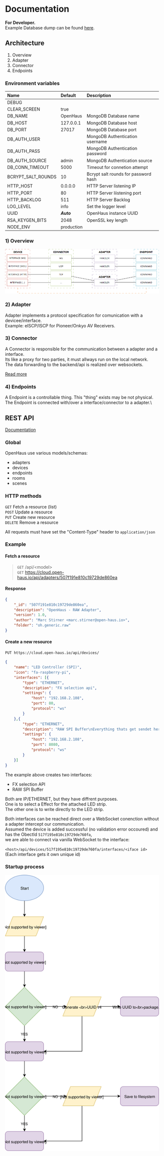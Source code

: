 # Documentation
**For Developer.**\
Example Database dump can be found [here](./assets/database.gz).

## Architecture
1) Overview
2) Adapter
3) Connector
4) Endpoints


### Environment variables
| Name               | Default    | Description                          |
| :----------------- | :--------- | :----------------------------------- |
| DEBUG              |            |                                      |
| CLEAR_SCREEN       | true       |                                      |
| DB_NAME            | OpenHaus   | MongoDB Database name                |
| DB_HOST            | 127.0.0.1  | MongoDB Database host                |
| DB_PORT            | 27017      | MongoDB Database port                |
| DB_AUTH_USER       |            | MongoDB Authentication username      |
| DB_AUTH_PASS       |            | MongoDB Authentication password      |
| DB_AUTH_SOURCE     | admin      | MongoDB Authentication source        |
| DB_CONN_TIMEOUT    | 5000       | Timeout for connetion attempt        |
| BCRYPT_SALT_ROUNDS | 10         | Bcrypt salt rounds for password hash |
| HTTP_HOST          | 0.0.0.0    | HTTP Server listening IP             |
| HTTP_PORT          | 80         | HTTP Server liistening port          |
| HTTP_BACKLOG       | 511        | HTTP Server Backlog                  |
| LOG_LEVEL          | info       | Set the logger level                 |
| UUID               | *__Auto__* | OpenHaus instance UUID               |
| RSA_KEYGEN_BITS    | 2048       | OpenSSL key length                   |
| NODE_ENV           | production |                                      |


### 1) Overview
![architecture](assets/img/architecture.png)

### 2) Adapter
Adapter implements a protocol specification for comunication with a devicee/interface.\
Example: eISCP/ISCP for Pioneer/Onkyo AV Receivers.

### 3) Connector
A Connector is responsible for the communication between a adapter and a interface.\
Its like a proxy for two parties, it must allways run on the local network.\
The data forwarding to the backend/api is realized over websockets.

[Read more](./Connector.md)

### 4) Endpoints
A Endpoint is a controllable thing. This "thing" exists may be not physical.\
The Endpoint is connected with/over a interface/connector to a adapter.\


## REST API
[Documentation](./rest-api.md)

### Global

OpenHaus use various models/schemas:
- adapters
- devices
- endpoints
- rooms
- scenes

### HTTP methods
`GET` Fetch a resource (list)\
`POST` Update a resource\
`PUT` Create new resource\
`DELETE` Remove a resource

All requests must have set the "Content-Type" header to `application/json`

### Example

#### Fetch a resource
> `GET` /api/\<model>\
> `GET` https://cloud.open-haus.io/api/adapters/507f191e810c19729de860ea

#### Response
```json
{
    "_id": "507f191e810c19729de860ea",
    "description": "OpenHaus - RAW Adapter",
    "version": 1.0,
    "author": "Marc Stirner <marc.stirner@open-haus.io>",
    "folder": "oh.generic.raw"
}
```

#### Create a new resource
`PUT https://cloud.open-haus.io/api/devices/`
```json
{
    "name": "LED Controller (SPI)",
    "icon": "fa-raspberry-pi",
    "interfaces": [{
        "type": "ETHERNET",
        "description": "FX selection api",
        "settings": {
        	"host": "192.168.2.108",
           	"port": 80,
           	"protocol": "ws"
        }
	},{
        "type": "ETHERNET",
        "description": "RAW SPI Buffer\nEverything thats get sendet here, is writen on the spi bus!",
        "settings": {
        	"host": "192.168.2.108",
           	"port": 8080,
           	"protocol": "ws"
        }
	}]
}
```

The example above creates two interfaces:
- FX selection API
- RAW SPI Buffer

Both are IP/ETHERNET, but they have diffrent purposes.\
One is to select a Effect for the attached LED strip.\
The other one is to write directly to the LED strip.

Both interfaces can be reached direct over a WebSocket conenction without a adapter intercept our communication.\
Assumed the device is added successful (no validation error occoured) and has the ObectId `517f195e810c19729de760fa`,\
we are able to connect via vanilla WebSocket to the interface:

`<host>/api/devices/517f195e810c19729de760fa/interfaces/<iface id>`
(Each interface gets it own unique id)


### Startup process
![Startup Process](./assets/img/startup-process.svg)